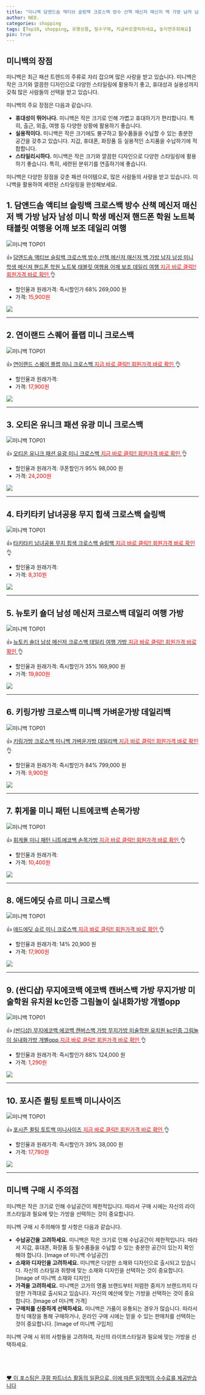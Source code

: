 ```yaml
---
title: "미니백 담앤드솜 액티브 슬링백 크로스백 방수 산책 메신저 매신저 백 가방 남자 남성 미니 학생 메신져 핸드폰 학원 노트북 태블릿 여 필수 필요 추천 제품 비교 최저 가격 비교 장점 구매 후기 구매평"
author: NEO.
categories: shopping
tags: [Top10, shopping, 유행상품, 필수구매, 지금바로클릭하세요, 놓치면후회해요]
pin: true
---
```

## 미니백의 장점

미니백은 최근 패션 트렌드의 주류로 자리 잡으며 많은 사랑을 받고 있습니다. 미니백은 작은 크기와 깔끔한 디자인으로 다양한 스타일링에 활용하기 좋고, 휴대성과 실용성까지 갖춰 많은 사람들의 선택을 받고 있습니다.

미니백의 주요 장점은 다음과 같습니다.

* **휴대성이 뛰어나다.** 미니백은 작은 크기로 인해 가볍고 휴대하기가 편리합니다. 특히, 출근, 외출, 여행 등 다양한 상황에 활용하기 좋습니다.
* **실용적이다.** 미니백은 작은 크기에도 불구하고 필수품들을 수납할 수 있는 충분한 공간을 갖추고 있습니다. 지갑, 휴대폰, 화장품 등 실용적인 소지품을 수납하기에 적합합니다.
* **스타일리시하다.** 미니백은 작은 크기와 깔끔한 디자인으로 다양한 스타일링에 활용하기 좋습니다. 특히, 세련된 분위기를 연출하기에 좋습니다.

미니백은 다양한 장점을 갖춘 패션 아이템으로, 많은 사람들의 사랑을 받고 있습니다. 미니백을 활용하여 세련된 스타일링을 완성해보세요.

   

## 1. 담앤드솜 액티브 슬링백 크로스백 방수 산책 메신저 매신저 백 가방 남자 남성 미니 학생 메신져 핸드폰 학원 노트북 태블릿 여행용 어깨 보조 데일리 여행

![미니백 TOP01](https://thumbnail9.coupangcdn.com/thumbnails/remote/490x490ex/image/vendor_inventory/8063/898b0361f819fcd42caefbe593dfbe03bcc937602f4f667efb950a066807.jpg)


👍 [담앤드솜 액티브 슬링백 크로스백 방수 산책 메신저 매신저 백 가방 남자 남성 미니 학생 메신져 핸드폰 학원 노트북 태블릿 여행용 어깨 보조 데일리 여행 <font color=red> 지금 바로 클릭!! 회원가격 바로 확인 </font> ](https://link.coupang.com/re/AFFSDP?lptag=AF3617701&subid=GithubCoopas&pageKey=6687922215&traceid=V0-153&itemId=15445237584&vendorItemId=86573283733) 👌 


- 할인율과 원래가격: 즉시할인가 68%  269,000   원
- 가격: <span style='color:red'>15,900원</span>

[![](/discount_price.png)](https://link.coupang.com/re/AFFSDP?lptag=AF3617701&subid=GithubCoopas&pageKey=6687922215&traceid=V0-153&itemId=15445237584&vendorItemId=86573283733)

---


   

## 2. 연이랜드 스퀘어 플랩 미니 크로스백

![미니백 TOP01](https://thumbnail8.coupangcdn.com/thumbnails/remote/490x490ex/image/rs_quotation_api/hrzhjznx/c8e640a100fb479b95a8a8201014d9ca.jpg)


👍 [연이랜드 스퀘어 플랩 미니 크로스백 <font color=red> 지금 바로 클릭!! 회원가격 바로 확인 </font> ](https://link.coupang.com/re/AFFSDP?lptag=AF3617701&subid=GithubCoopas&pageKey=6563792669&traceid=V0-153&itemId=14706525587&vendorItemId=87694585724) 👌 


- 할인율과 원래가격: 
- 가격: <span style='color:red'>17,900원</span>

[![](/discount_price.png)](https://link.coupang.com/re/AFFSDP?lptag=AF3617701&subid=GithubCoopas&pageKey=6563792669&traceid=V0-153&itemId=14706525587&vendorItemId=87694585724)

---


   

## 3. 오티온 유니크 패션 유광 미니 크로스백

![미니백 TOP01](https://thumbnail9.coupangcdn.com/thumbnails/remote/490x490ex/image/rs_quotation_api/fmnbxbg7/5adc50a54b08478595ae15d79857dede.jpg)


👍 [오티온 유니크 패션 유광 미니 크로스백 <font color=red> 지금 바로 클릭!! 회원가격 바로 확인 </font> ](https://link.coupang.com/re/AFFSDP?lptag=AF3617701&subid=GithubCoopas&pageKey=7170990884&traceid=V0-153&itemId=18065985858&vendorItemId=85219592412) 👌 


- 할인율과 원래가격: 쿠폰할인가 95%  98,000   원
- 가격: <span style='color:red'>24,200원</span>

[![](/discount_price.png)](https://link.coupang.com/re/AFFSDP?lptag=AF3617701&subid=GithubCoopas&pageKey=7170990884&traceid=V0-153&itemId=18065985858&vendorItemId=85219592412)

---


   

## 4. 타키타키 남녀공용 무지 힙색 크로스백 슬링백

![미니백 TOP01](https://thumbnail7.coupangcdn.com/thumbnails/remote/490x490ex/image/vendor_inventory/53d0/bb47b9dab73f7f9c90123f089219564225a634ff670f6a0b40844d53aa48.jpg)


👍 [타키타키 남녀공용 무지 힙색 크로스백 슬링백 <font color=red> 지금 바로 클릭!! 회원가격 바로 확인 </font> ](https://link.coupang.com/re/AFFSDP?lptag=AF3617701&subid=GithubCoopas&pageKey=6741862122&traceid=V0-153&itemId=15739948753&vendorItemId=85216504869) 👌 


- 할인율과 원래가격: 
- 가격: <span style='color:red'>8,310원</span>

[![](/discount_price.png)](https://link.coupang.com/re/AFFSDP?lptag=AF3617701&subid=GithubCoopas&pageKey=6741862122&traceid=V0-153&itemId=15739948753&vendorItemId=85216504869)

---


   

## 5. 뉴토키 숄더 남성 메신저 크로스백 데일리 여행 가방

![미니백 TOP01](https://thumbnail9.coupangcdn.com/thumbnails/remote/490x490ex/image/vendor_inventory/1099/38408dc461ddc60dd1e8f625f78bc66afc2ba31fd44985f52540885ac1e8.png)


👍 [뉴토키 숄더 남성 메신저 크로스백 데일리 여행 가방 <font color=red> 지금 바로 클릭!! 회원가격 바로 확인 </font> ](https://link.coupang.com/re/AFFSDP?lptag=AF3617701&subid=GithubCoopas&pageKey=7665311805&traceid=V0-153&itemId=20432484313&vendorItemId=87513846956) 👌 


- 할인율과 원래가격: 즉시할인가 35%  169,900   원
- 가격: <span style='color:red'>19,800원</span>

[![](/discount_price.png)](https://link.coupang.com/re/AFFSDP?lptag=AF3617701&subid=GithubCoopas&pageKey=7665311805&traceid=V0-153&itemId=20432484313&vendorItemId=87513846956)

---


   

## 6. 키링가방 크로스백 미니백 가벼운가방 데일리백

![미니백 TOP01](https://thumbnail10.coupangcdn.com/thumbnails/remote/490x490ex/image/vendor_inventory/b811/590cd157f4b50a0660f81103cde57c22a1f8d1811eefd3333f676b3e7a3b.jpg)


👍 [키링가방 크로스백 미니백 가벼운가방 데일리백 <font color=red> 지금 바로 클릭!! 회원가격 바로 확인 </font> ](https://link.coupang.com/re/AFFSDP?lptag=AF3617701&subid=GithubCoopas&pageKey=7647139691&traceid=V0-153&itemId=20337007635&vendorItemId=87421967671) 👌 


- 할인율과 원래가격: 즉시할인가 84%  799,000   원
- 가격: <span style='color:red'>9,900원</span>

[![](/discount_price.png)](https://link.coupang.com/re/AFFSDP?lptag=AF3617701&subid=GithubCoopas&pageKey=7647139691&traceid=V0-153&itemId=20337007635&vendorItemId=87421967671)

---


   

## 7. 휘게몰 미니 패턴 니트에코백 손목가방

![미니백 TOP01](https://thumbnail6.coupangcdn.com/thumbnails/remote/490x490ex/image/vendor_inventory/14b1/5e3c57c216d904b51f1244858aa4116deb54963704cc1e050ea5eb50e529.jpg)


👍 [휘게몰 미니 패턴 니트에코백 손목가방 <font color=red> 지금 바로 클릭!! 회원가격 바로 확인 </font> ](https://link.coupang.com/re/AFFSDP?lptag=AF3617701&subid=GithubCoopas&pageKey=7647779761&traceid=V0-153&itemId=20340509239&vendorItemId=87425338603) 👌 


- 할인율과 원래가격: 
- 가격: <span style='color:red'>10,400원</span>

[![](/discount_price.png)](https://link.coupang.com/re/AFFSDP?lptag=AF3617701&subid=GithubCoopas&pageKey=7647779761&traceid=V0-153&itemId=20340509239&vendorItemId=87425338603)

---


   

## 8. 애드에딧 슈르 미니 크로스백

![미니백 TOP01](https://thumbnail7.coupangcdn.com/thumbnails/remote/490x490ex/image/retail/images/2453619077475402-d95eae69-07c5-4d3d-9116-9a8c60deb6e7.jpg)


👍 [애드에딧 슈르 미니 크로스백 <font color=red> 지금 바로 클릭!! 회원가격 바로 확인 </font> ](https://link.coupang.com/re/AFFSDP?lptag=AF3617701&subid=GithubCoopas&pageKey=5971975329&traceid=V0-153&itemId=10729237791&vendorItemId=78009857564) 👌 


- 할인율과 원래가격: 14%  20,900   원
- 가격: <span style='color:red'>17,900원</span>

[![](/discount_price.png)](https://link.coupang.com/re/AFFSDP?lptag=AF3617701&subid=GithubCoopas&pageKey=5971975329&traceid=V0-153&itemId=10729237791&vendorItemId=78009857564)

---


   

## 9. (싼디샵) 무지에코백 에코백 캔버스백 가방 무지가방 미술학원 유치원 kc인증 그림놀이 실내화가방 개별opp

![미니백 TOP01](https://thumbnail7.coupangcdn.com/thumbnails/remote/490x490ex/image/vendor_inventory/ae08/46a7bc1446468411085e2c7b4b782065ea3db56b7ee99aa20a7531068597.jpg)


👍 [(싼디샵) 무지에코백 에코백 캔버스백 가방 무지가방 미술학원 유치원 kc인증 그림놀이 실내화가방 개별opp <font color=red> 지금 바로 클릭!! 회원가격 바로 확인 </font> ](https://link.coupang.com/re/AFFSDP?lptag=AF3617701&subid=GithubCoopas&pageKey=7648068161&traceid=V0-153&itemId=20341949092&vendorItemId=83602122153) 👌 


- 할인율과 원래가격: 즉시할인가 88%  124,000   원
- 가격: <span style='color:red'>1,290원</span>

[![](/discount_price.png)](https://link.coupang.com/re/AFFSDP?lptag=AF3617701&subid=GithubCoopas&pageKey=7648068161&traceid=V0-153&itemId=20341949092&vendorItemId=83602122153)

---


   

## 10. 포시즌 퀼팅 토트백 미니사이즈

![미니백 TOP01](https://thumbnail10.coupangcdn.com/thumbnails/remote/490x490ex/image/vendor_inventory/73d6/373989a9df2eb49ad36eb97cd261c384e9a94718ef64d8c7f552eca20ef3.jpg)


👍 [포시즌 퀼팅 토트백 미니사이즈 <font color=red> 지금 바로 클릭!! 회원가격 바로 확인 </font> ](https://link.coupang.com/re/AFFSDP?lptag=AF3617701&subid=GithubCoopas&pageKey=7681271917&traceid=V0-153&itemId=20517318944&vendorItemId=86710294859) 👌 


- 할인율과 원래가격: 즉시할인가 39%  38,000   원
- 가격: <span style='color:red'>17,790원</span>

[![](/discount_price.png)](https://link.coupang.com/re/AFFSDP?lptag=AF3617701&subid=GithubCoopas&pageKey=7681271917&traceid=V0-153&itemId=20517318944&vendorItemId=86710294859)

---
## 미니백 구매 시 주의점

미니백은 작은 크기로 인해 수납공간이 제한적입니다. 따라서 구매 시에는 자신의 라이프스타일과 필요에 맞는 가방을 선택하는 것이 중요합니다.

미니백 구매 시 주의해야 할 사항은 다음과 같습니다.

* **수납공간을 고려하세요.** 미니백은 작은 크기로 인해 수납공간이 제한적입니다. 따라서 지갑, 휴대폰, 화장품 등 필수품들을 수납할 수 있는 충분한 공간이 있는지 확인해야 합니다.
[Image of 미니백 수납공간]
* **소재와 디자인을 고려하세요.** 미니백은 다양한 소재와 디자인으로 출시되고 있습니다. 자신의 스타일과 취향에 맞는 소재와 디자인을 선택하는 것이 중요합니다.
[Image of 미니백 소재와 디자인]
* **가격을 고려하세요.** 미니백은 고가의 명품 브랜드부터 저렴한 중저가 브랜드까지 다양한 가격대로 출시되고 있습니다. 자신의 예산에 맞는 가방을 선택하는 것이 중요합니다.
[Image of 미니백 가격]
* **구매처를 신중하게 선택하세요.** 미니백은 가품이 유통되는 경우가 많습니다. 따라서 정식 매장을 통해 구매하거나, 온라인 구매 시에는 믿을 수 있는 판매처를 선택하는 것이 중요합니다.
[Image of 미니백 구입처]

미니백 구매 시 위의 사항들을 고려하여, 자신의 라이프스타일과 필요에 맞는 가방을 선택하세요.<br><br><br><br><br> [ ❤  이 포스팅은 쿠팡 파트너스 활동의 일환으로, 이에 따른 일정액의 수수료를 제공받습니다](https://link.coupang.com/a/bcEFyh)